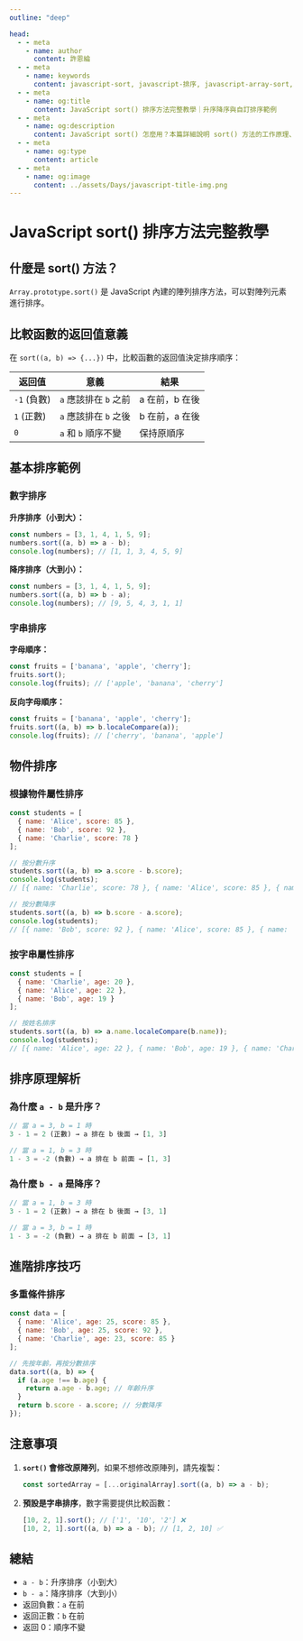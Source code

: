 ```yaml
---
outline: "deep"

head:
  - - meta
    - name: author
      content: 許恩綸
  - - meta
    - name: keywords
      content: javascript-sort, javascript-排序, javascript-array-sort, js-sort-方法, javascript-升序, javascript-降序, javascript-自訂排序, javascript-比較函數
  - - meta
    - name: og:title
      content: JavaScript sort() 排序方法完整教學｜升序降序與自訂排序範例
  - - meta
    - name: og:description
      content: JavaScript sort() 怎麼用？本篇詳細說明 sort() 方法的工作原理、返回值意義、升序降序排序，並提供數字、字串、物件排序的實用範例，幫你掌握 JavaScript 陣列排序技巧。
  - - meta
    - name: og:type
      content: article
  - - meta
    - name: og:image
      content: ../assets/Days/javascript-title-img.png
---
```


# JavaScript sort() 排序方法完整教學

## 什麼是 sort() 方法？

`Array.prototype.sort()` 是 JavaScript 內建的陣列排序方法，可以對陣列元素進行排序。

## 比較函數的返回值意義

在 `sort((a, b) => {...})` 中，比較函數的返回值決定排序順序：

| 返回值      | 意義                  | 結果           |
| ----------- | --------------------- | -------------- |
| `-1` (負數) | `a` 應該排在 `b` 之前 | a 在前，b 在後 |
| `1` (正數)  | `a` 應該排在 `b` 之後 | b 在前，a 在後 |
| `0`         | `a` 和 `b` 順序不變   | 保持原順序     |

## 基本排序範例

### 數字排序

**升序排序（小到大）：**
```javascript
const numbers = [3, 1, 4, 1, 5, 9];
numbers.sort((a, b) => a - b);
console.log(numbers); // [1, 1, 3, 4, 5, 9]
```

**降序排序（大到小）：**
```javascript
const numbers = [3, 1, 4, 1, 5, 9];
numbers.sort((a, b) => b - a);
console.log(numbers); // [9, 5, 4, 3, 1, 1]
```

### 字串排序

**字母順序：**
```javascript
const fruits = ['banana', 'apple', 'cherry'];
fruits.sort();
console.log(fruits); // ['apple', 'banana', 'cherry']
```

**反向字母順序：**
```javascript
const fruits = ['banana', 'apple', 'cherry'];
fruits.sort((a, b) => b.localeCompare(a));
console.log(fruits); // ['cherry', 'banana', 'apple']
```

## 物件排序

### 根據物件屬性排序

```javascript
const students = [
  { name: 'Alice', score: 85 },
  { name: 'Bob', score: 92 },
  { name: 'Charlie', score: 78 }
];

// 按分數升序
students.sort((a, b) => a.score - b.score);
console.log(students);
// [{ name: 'Charlie', score: 78 }, { name: 'Alice', score: 85 }, { name: 'Bob', score: 92 }]

// 按分數降序
students.sort((a, b) => b.score - a.score);
console.log(students);
// [{ name: 'Bob', score: 92 }, { name: 'Alice', score: 85 }, { name: 'Charlie', score: 78 }]
```

### 按字串屬性排序

```javascript
const students = [
  { name: 'Charlie', age: 20 },
  { name: 'Alice', age: 22 },
  { name: 'Bob', age: 19 }
];

// 按姓名排序
students.sort((a, b) => a.name.localeCompare(b.name));
console.log(students);
// [{ name: 'Alice', age: 22 }, { name: 'Bob', age: 19 }, { name: 'Charlie', age: 20 }]
```

## 排序原理解析

### 為什麼 `a - b` 是升序？

```javascript
// 當 a = 3, b = 1 時
3 - 1 = 2 (正數) → a 排在 b 後面 → [1, 3]

// 當 a = 1, b = 3 時  
1 - 3 = -2 (負數) → a 排在 b 前面 → [1, 3]
```

### 為什麼 `b - a` 是降序？

```javascript
// 當 a = 1, b = 3 時
3 - 1 = 2 (正數) → a 排在 b 後面 → [3, 1]

// 當 a = 3, b = 1 時
1 - 3 = -2 (負數) → a 排在 b 前面 → [3, 1]
```

## 進階排序技巧

### 多重條件排序

```javascript
const data = [
  { name: 'Alice', age: 25, score: 85 },
  { name: 'Bob', age: 25, score: 92 },
  { name: 'Charlie', age: 23, score: 85 }
];

// 先按年齡，再按分數排序
data.sort((a, b) => {
  if (a.age !== b.age) {
    return a.age - b.age; // 年齡升序
  }
  return b.score - a.score; // 分數降序
});
```

## 注意事項

1. **`sort()` 會修改原陣列**，如果不想修改原陣列，請先複製：
   ```javascript
   const sortedArray = [...originalArray].sort((a, b) => a - b);
   ```

2. **預設是字串排序**，數字需要提供比較函數：
   ```javascript
   [10, 2, 1].sort(); // ['1', '10', '2'] ❌
   [10, 2, 1].sort((a, b) => a - b); // [1, 2, 10] ✅
   ```

## 總結

- `a - b`：升序排序（小到大）
- `b - a`：降序排序（大到小）
- 返回負數：`a` 在前
- 返回正數：`b` 在前
- 返回 0：順序不變